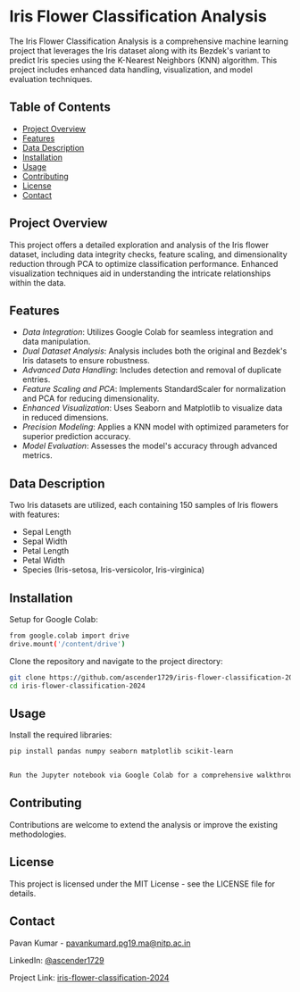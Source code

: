 
# Iris Flower Classification Analysis

The Iris Flower Classification Analysis is a comprehensive machine learning project that leverages the Iris dataset along with its Bezdek's variant to predict Iris species using the K-Nearest Neighbors (KNN) algorithm. This project includes enhanced data handling, visualization, and model evaluation techniques.

## Table of Contents

- [Project Overview](#project-overview)
- [Features](#features)
- [Data Description](#data-description)
- [Installation](#installation)
- [Usage](#usage)
- [Contributing](#contributing)
- [License](#license)
- [Contact](#contact)

## Project Overview

This project offers a detailed exploration and analysis of the Iris flower dataset, including data integrity checks, feature scaling, and dimensionality reduction through PCA to optimize classification performance. Enhanced visualization techniques aid in understanding the intricate relationships within the data.

## Features

- *Data Integration*: Utilizes Google Colab for seamless integration and data manipulation.
- *Dual Dataset Analysis*: Analysis includes both the original and Bezdek's Iris datasets to ensure robustness.
- *Advanced Data Handling*: Includes detection and removal of duplicate entries.
- *Feature Scaling and PCA*: Implements StandardScaler for normalization and PCA for reducing dimensionality.
- *Enhanced Visualization*: Uses Seaborn and Matplotlib to visualize data in reduced dimensions.
- *Precision Modeling*: Applies a KNN model with optimized parameters for superior prediction accuracy.
- *Model Evaluation*: Assesses the model's accuracy through advanced metrics.

## Data Description

Two Iris datasets are utilized, each containing 150 samples of Iris flowers with features:
- Sepal Length
- Sepal Width
- Petal Length
- Petal Width
- Species (Iris-setosa, Iris-versicolor, Iris-virginica)

## Installation

Setup for Google Colab:

```bash
from google.colab import drive
drive.mount('/content/drive')
```
Clone the repository and navigate to the project directory:

```bash
git clone https://github.com/ascender1729/iris-flower-classification-2024.git
cd iris-flower-classification-2024
```

## Usage

Install the required libraries:

```bash
pip install pandas numpy seaborn matplotlib scikit-learn


Run the Jupyter notebook via Google Colab for a comprehensive walkthrough.
```
## Contributing

Contributions are welcome to extend the analysis or improve the existing methodologies.

## License

This project is licensed under the MIT License - see the LICENSE file for details.

## Contact

Pavan Kumar - pavankumard.pg19.ma@nitp.ac.in

LinkedIn: [@ascender1729](https://www.linkedin.com/in/im-pavankumar)

Project Link: [iris-flower-classification-2024](https://github.com/ascender1729/iris-flower-classification-2024)
